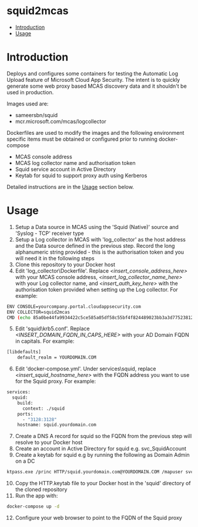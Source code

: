 # squid2mcas

- [Introduction](#introduction)
- [Usage](#usage)

# Introduction
Deploys and configures some containers for testing the Automatic Log Upload feature of Microsoft Cloud App Security. The intent is to quickly generate some web proxy based MCAS discovery data and it shouldn't be used in production.

Images used are:
- sameersbn/squid
- mcr.microsoft.com/mcas/logcollector

Dockerfiles are used to modify the images and the following environment specific items must be obtained or configured prior to running docker-compose
- MCAS console address
- MCAS log collector name and authorisation token
- Squid service account in Active Directory
- Keytab for squid to support proxy auth using Kerberos

Detailed instructions are in the [Usage](#usage) section below.

# Usage
1. Setup a Data source in MCAS using the 'Squid (Native)' source and 'Syslog - TCP' receiver type
2. Setup a Log collector in MCAS with 'log_collector' as the host address and the Data source defined in the previous step. Record the long alphanumeric string provided - this is the authorisation token and you will need it in the following steps
3. Clone this repository to your Docker host
4. Edit 'log_collector\Dockerfile'. Replace *<insert_console_address_here>* with your MCAS console address, *<insert_log_collector_name_here>* with your Log collector name, and *<insert_auth_key_here>* with the authorisation token provided when setting up the Log collector. For example:
```bash
ENV CONSOLE=yourcompany.portal.cloudappsecurity.com
ENV COLLECTOR=squid2mcas
CMD (echo 85a0be44fa9934422c5ce585a05df58c55bf4f824489023bb3a3d7752381245c) | starter
```
5. Edit 'squid\krb5.conf'. Replace *<INSERT_DOMAIN_FQDN_IN_CAPS_HERE>* with your AD Domain FQDN in capitals. For example:
```bash
[libdefaults]
	default_realm = YOURDOMAIN.COM
```
6. Edit 'docker-compose.yml'. Under services\squid, replace *<insert_squid_hostname_here>* with the FQDN address you want to use for the Squid proxy. For example:
```bash
services:
  squid:
    build: 
      context: ./squid
    ports:
      - "3128:3128"
    hostname: squid.yourdomain.com
```
7. Create a DNS A record for squid so the FQDN from the previous step will resolve to your Docker host
8. Create an account in Active Directory for squid e.g. svc_SquidAccount
9. Create a keytab for squid e.g by running the following as Domain Admin on a DC
```bash
ktpass.exe /princ HTTP/squid.yourdomain.com@YOURDOMAIN.COM /mapuser svc_SquidAccount@YOURDOMAIN.COM /crypto RC4-HMAC-NT /ptype KRB5_NT_PRINCIPAL +rndPass /out C:\HTTP.keytab
```
10. Copy the HTTP.keytab file to your Docker host in the 'squid' directory of the cloned repository
11. Run the app with:
```bash
docker-compose up -d
```
12. Configure your web browser to point to the FQDN of the Squid proxy
